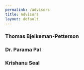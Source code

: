 ```yaml
---
permalink: /advisors
title: Advisors
layout: default
---
```

### Thomas Bjelkeman-Petterson

### Dr. Parama Pal

### Krishanu Seal

